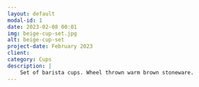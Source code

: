 ```yaml
---
layout: default
modal-id: 1
date: 2023-02-08 00:01
img: beige-cup-set.jpg
alt: beige-cup-set
project-date: February 2023
client:
category: Cups
description: |
    Set of barista cups. Wheel thrown warm brown stoneware.
---
```


